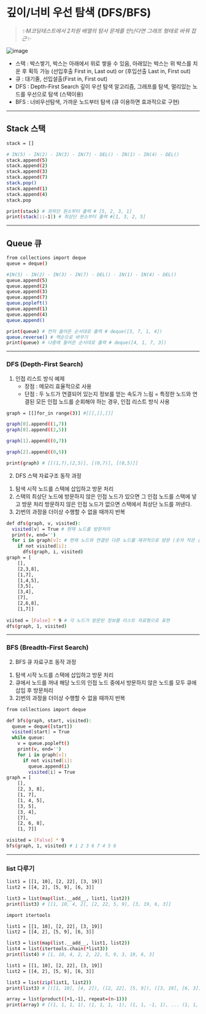 # 깊이/너비 우선 탐색 (DFS/BFS)

>_✨M코딩테스트에서 2차원 배열의 탐사 문제를 만난다면 그래프 형태로 바꿔 접근✨_



![image](https://user-images.githubusercontent.com/49745654/110678131-4ea28880-8219-11eb-963b-00435a4d8fae.png)

- 스택 : 박스쌓기, 박스는 아래에서 위로 쌓을 수 있음, 아래있는 박스는 위 박스를 치운 후 획득 가능
        (선입후출 First in, Last out) or (후입선출 Last in, First out)
- 큐   : 대기줄, 선입설출(First in, First out)
- DFS : Depth-First Search 깊이 우선 탐색 알고리즘, 그래프를 탐색, 멀리있는 노드를 우선으로 탐색 (스택이용)
- BFS : 너비우선탐색, 가까운 노드부터 탐색 (큐 이용하면 효과적으로 구현) 
------------------------------
## Stack 스택
```sh
stack = []

# IN(5) - IN(2) - IN(3) - IN(7) - DEL() - IN(1) - IN(4) - DEL()
stack.append(5)
stack.append(2)
stack.append(3)
stack.append(7)
stack.pop()
stack.append(1)
stack.append(4)
stack.pop

print(stack) # 최하단 원소부터 출력 # [5, 2, 3, 1]
print(stack[::-1]) # 최상단 원소부터 출력 #[1, 3, 2, 5]
```

------------------------------
## Queue 큐
```sh
from collections import deque
queue = deque()

#IN(5) - IN(2) - IN(3) - IN(7) - DEL() - IN(1) - IN(4) - DEL()
queue.append(5)
queue.append(2)
queue.append(3)
queue.append(7)
queue.popleft()
queue.append(1)
queue.append(4)
queue.append()

print(queue) # 먼저 들어온 순서대로 출력 # deque([3, 7, 1, 4])
queue.reverse() # 역순으로 바꾸기
print(queue) # 나중에 들어온 순서대로 출력 # deque([4, 1, 7, 3])
```
------------------------------
### DFS (Depth-First Search)
1. 인접 리스트 방식 예제
    - 장점 : 메모리 효율적으로 사용
    - 단점 : 두 노드가 연결되어 있는지 정보를 얻는 속도가 느림
    = 특정한 노드와 연결된 모든 인접 노드를 순회해야 하는 경우, 인접 리스트 방식 사용
```sh
graph = [[]for_in range(3)] #[[],[],[]]

graph[0].append((1,7))
graph[0].append((2,5))

graph[1].append((0,7))

graph[2].append((0,5))

print(graph) # [[(1,7),(2,5)], [(0,7)], [(0,5)]]
```
2. DFS 스택 자료구조 동작 과정
  1) 탐색 시작 노드를 스택에 삽입하고 방문 처리
  2) 스택의 최상단 노드에 방문하지 않은 인접 노드가 있으면 그 인접 노드를 스택에 넣고 방문 처리
      방문하지 않은 인접 노드가 없으면 스택에서 최상단 노드를 꺼낸다.
  3) 2)번의 과정을 더이상 수행할 수 없을 때까지 반복
```sh
def dfs(graph, v, visited):
  visited[v] = True # 현재 노드를 방문처리
  print(v, end='')
  for i in graph[v]: # 현재 노드와 연결된 다른 노드를 재귀적으로 방문 (숫자 작은 순서)
    if not visited[i]:
      dfs(graph, i, visited)
graph = [
    [],
    [2,3,8],
    [1,7],
    [1,4,5],
    [3,5],
    [3,4],
    [7],
    [2,6,8],
    [1,7]]
    
viited = [False] * 9 # 각 노드가 방문된 정보를 리스트 자료형으로 표현
dfs(graph, 1, visited)
```
------------------------------
### BFS (Breadth-First Search)
2. BFS 큐 자료구조 동작 과정
  1) 탐색 시작 노드를 스택에 삽입하고 방문 처리
  2) 큐에서 노드를 꺼내 해당 노드의 인접 노드 중에서 방문하지 않은 노드를 모두 큐에 삽입 후 방문처리
  3) 2)번의 과정을 더이상 수행할 수 없을 때까지 반복
```sh
from collections import deque

def bfs(graph, start, visited):
  queue = deque([start])
  visited[start] = True
  while queue:
    v = queue.popleft()
    print(v, end='')
    for i in graph[v]:
      if not visited[i]:
        queue.append(i)
        visited[i] = True
graph = [
    [],
    [2, 3, 8],
    [1, 7],
    [1, 4, 5], 
    [3, 5],
    [3, 4],
    [7],
    [2, 6, 8],
    [1, 7]]

visited = [False] * 9
bfs(graph, 1, visited) # 1 2 3 6 7 4 5 6
```
------------------------------
### list 다루기
```sh
list1 = [[1, 10], [2, 22], [3, 19]]
list2 = [[4, 2], [5, 9], [6, 3]]

list3 = list(map(list.__add__, list1, list2))
print(list3) # [[1, 10, 4, 2], [2, 22, 5, 9], [3, 19, 6, 3]]
```

```sh
import itertools

list1 = [[1, 10], [2, 22], [3, 19]]
list2 = [[4, 2], [5, 9], [6, 3]]

list3 = list(map(list.__add__, list1, list2))
list4 = list(itertools.chain(*list3))
print(list4) # [1, 10, 4, 2, 2, 22, 5, 9, 3, 19, 6, 3]
```

```sh
list1 = [[1, 10], [2, 22], [3, 19]]
list2 = [[4, 2], [5, 9], [6, 3]]

list3 = list(zip(list1, list2))
print(list3) # [([1, 10], [4, 2]), ([2, 22], [5, 9]), ([3, 19], [6, 3])]
```
```sh
array = list(product([+1,-1], repeat=(n-1)))
print(array) # [(1, 1, 1, 1), (1, 1, 1, -1), (1, 1, -1, 1), ... (1, 1, -1, -1)]
```






















